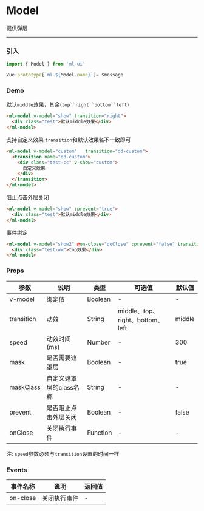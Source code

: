 # Model

提供弹层
<hr>

### 引入

```js
import { Model } from 'ml-ui'

Vue.prototype[`ml-${Model.name}`]= $message
```
### Demo

默认`middle`效果，其余(`top``right``bottom``left`)
```html
<ml-model v-model="show" transition="right">
  <div class="test">默认middle效果</div>
</ml-model>
```
支持自定义效果 `transition`和默认效果名不一致即可
```html
<ml-model v-model="custom"   transition="dd-custom">
  <transition name="dd-custom">
    <div class="test-cc" v-show="custom">
      自定义效果
    </div>
  </transition>
</ml-model>
```

阻止点击外层关闭
```html
<ml-model v-model="show" :prevent="true">
  <div class="test">默认middle效果</div>
</ml-model>
```
事件绑定
```html
<ml-model v-model="show2" @on-close="doClose" :prevent="false" transition="top">
  <div class="test-ww">top效果</div>
</ml-model>
```
### Props
| 参数          | 说明            | 类型            | 可选值                 | 默认值   |
|------------- |---------------- |---------------- |---------------------- |-------- |
| v-model       | 绑定值   | Boolean  | - | - |
| transition       | 动效   | String | middle、top、right、bottom、left| middle |
| speed       | 动效时间(ms)   | Number | -| 300 |
| mask    | 是否需要遮罩层   | Boolean  | - | true |
| maskClass    | 自定义遮罩层的class名称   | String  | - | - |
| prevent    | 是否阻止点击外层关闭   | Boolean  |  - | false |
| onClose    | 关闭执行事件   | Function  | - | - |

注: `speed`参数必须与`transition`设置的时间一样

### Events
| 事件名称          | 说明            | 返回值 |
|-------------  |---------------- | ---- |
|on-close	  | 关闭执行事件	 | - |

